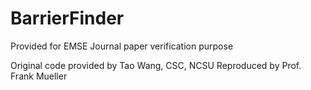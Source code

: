# BarrierFinder
Provided for EMSE Journal paper verification purpose

Original code provided by Tao Wang, CSC, NCSU
Reproduced by Prof. Frank Mueller

